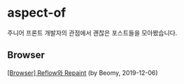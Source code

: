 # aspect-of
주니어 프론트 개발자의 관점에서 괜찮은 포스트들을 모아봤습니다.

## Browser
[[Browser] Reflow와 Repaint](https://beomy.github.io/tech/browser/reflow-repaint/) (by Beomy, 2019-12-06)
